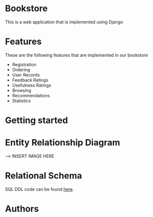 # Bookstore
This is a web application that is implemented using Django 

# Features
These are the following features that are implemented in our bookstore

  * Registration 
  * Ordering
  * User Records
  * Feedback Ratings
  * Usefulness Ratings
  * Browsing 
  * Recommendations
  * Statistics
  
# Getting started

# Entity Relationship Diagram
--> INSERT IMAGE HERE

# Relational Schema 
SQL DDL code can be found [here](https://github.com/RosenZhang/DB-Bookstore-Project/blob/schemedesign/project.sql).


# Authors

